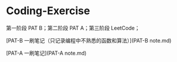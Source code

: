 # Coding-Exercise
第一阶段 PAT B；第二阶段 PAT A；第三阶段 LeetCode；

[PAT-B 一刷笔记（只记录编程中不熟悉的函数和算法）](PAT-B note.md)

[PAT-A 一刷笔记](PAT-A note.md)

